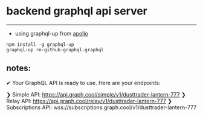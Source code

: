 # backend graphql api server
-------
- using graphql-up from [apollo](https://github.com/graphcool/graphql-up)
```
npm install -g graphql-up
graphql-up rn-github-graphql.graphql
```

## notes:
✔  Your GraphQL API is ready to use. Here are your endpoints:

❯ Simple API: https://api.graph.cool/simple/v1/dusttrader-lantern-777
❯ Relay API:  https://api.graph.cool/relay/v1/dusttrader-lantern-777
❯ Subscriptions API:
wss://subscriptions.graph.cool/v1/dusttrader-lantern-777
